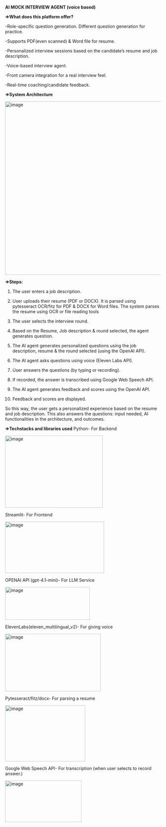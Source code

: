 **AI MOCK INTERVIEW AGENT (voice based)**


**=>What does this platform offer?**

-Role-specific question generation. Different question generation for practice.

-Supports PDF(even scanned) & Word file for resume.

-Personalized interview sessions based on the candidate’s resume and job description.

-Voice-based interview agent.

-Front camera integration for a real interview feel.

-Real-time coaching/candidate feedback.



**=>System Architecture**

<img width="1321" height="560" alt="image" src="https://github.com/user-attachments/assets/5dba41f3-bff9-42ab-b932-399b212a23e9" />



**=>Steps:**

1. The user enters a job description.

2. User uploads their resume (PDF or DOCX). It is parsed using pytesseract OCR/fitz for PDF & DOCX for Word files. The system parses the resume using OCR or file reading tools

3. The user selects the interview round.

4. Based on the Resume, Job description & round selected, the agent generates question.

5. The AI agent generates personalized questions using the job description, resume & the round selected (using the OpenAI API).

6. The AI agent asks questions using voice (Eleven Labs API).

7. User answers the questions (by typing or recording).

8. If recorded, the answer is transcribed using Google Web Speech API.

9. The AI agent generates feedback and scores using the OpenAI API.

10. Feedback and scores are displayed.

So this way, the user gets a personalized experience based on the resume and job description. This also answers the questions: input needed, AI functionalities in the architecture, and outcomes.



**=>Techstacks and libraries used**
Python- For Backend

<img width="316" height="233" alt="image" src="https://github.com/user-attachments/assets/ff9af491-de40-4d2c-8a66-c4e658088298" />

Streamlit- For Frontend

<img width="320" height="166" alt="image" src="https://github.com/user-attachments/assets/95084bb4-79e7-458f-bc6f-a093a7fe7113" />

OPENAI API (gpt-4.1-mini)- For LLM Service

<img width="274" height="106" alt="image" src="https://github.com/user-attachments/assets/899ad2c6-bdd8-45e8-8aff-abf7420b2217" />

ElevenLabs(eleven_multilingual_v2)- For giving voice

<img width="309" height="186" alt="image" src="https://github.com/user-attachments/assets/eb1069ee-dc25-430e-bc5d-7f1ff417d996" />

Pytesseract/fitz/docx- For parsing a resume

<img width="259" height="181" alt="image" src="https://github.com/user-attachments/assets/3b317937-a6f2-4740-993c-f03a46171c72" />

Google Web Speech API- For transcription (when user selects to record answer.)

<img width="247" height="134" alt="image" src="https://github.com/user-attachments/assets/1737a685-8e43-4de2-9eaf-1e7d05f5c415" />
